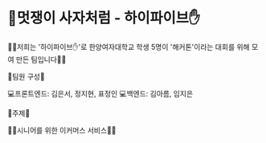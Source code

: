 # 🦁멋쟁이 사자처럼 - 하이파이브✋

🙋‍♀️저희는 '하이파이브✋'로 한양여자대학교 학생 5명이 '해커톤'이라는 대회를 위해 모여 만든 팀입니다🙋‍♀️



💙팀원 구성💙

💻프론트엔드: 김은서, 정지현, 표정인
💻백엔드: 김아름, 임지은



💜주제💜

🧓🏻시니어를 위한 이커머스 서비스👴🏻
